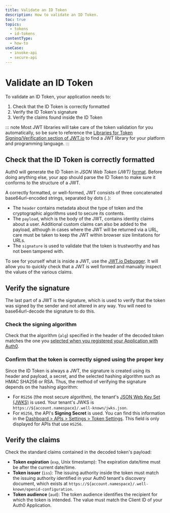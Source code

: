 ```yaml
---
title: Validate an ID Token
description: How to validate an ID Token.
toc: true
topics:
  - tokens
  - id-tokens
contentType:
  - how-to
useCase:
  - invoke-api
  - secure-api
---
```

# Validate an ID Token

To validate an ID Token, your application needs to:

1. Check that the ID Token is correctly formatted
2. Verify the ID Token's signature
3. Verify the claims found inside the ID Token

::: note
Most JWT libraries will take care of the token validation for you automatically, so be sure to reference the [Libraries for Token Signing/Verification section of JWT.io](https://jwt.io/#libraries-io) to find a JWT library for your platform and programming language.
:::

## Check that the ID Token is correctly formatted

Auth0 will generate the ID Token in <dfn data-key="json-web-token">JSON Web Token (JWT)</dfn> [format](/jwt#what-is-the-json-web-token-structure-). Before doing anything else, your app should parse the ID Token to make sure it conforms to the structure of a JWT.

A correctly formatted, or well-formed, JWT consists of three concatenated base64url-encoded strings, separated by dots (`.`):

* The `header` contains metadata about the type of token and the cryptographic algorithms used to secure its contents.
* The `payload`, which is the body of the JWT, contains identity claims about a user. Additional custom claims can also be added to the payload, although in cases where the JWT will be returned via a URL, care must be taken to keep the JWT within browser size limitations for URLs.
* The `signature` is used to validate that the token is trustworthy and has not been tampered with.

To see for yourself what is inside a JWT, use the [JWT.io Debugger](https://jwt.io/#debugger). It will allow you to quickly check that a JWT is well formed and manually inspect the values of the various claims.

## Verify the signature

The last part of a JWT is the signature, which is used to verify that the token was signed by the sender and not altered in any way. You will need to base64url-decode the signature to do this.

### Check the signing algorithm

Check that the algorithm (`alg`) specified in the header of the decoded token matches the one you [selected when you registered your Application with Auth0](/tokens/guides/update-signing-algorithm-application). 

### Confirm that the token is correctly signed using the proper key

Since the ID Token is always a JWT, the signature is created using its header and payload, a secret, and the selected hashing algorithm such as HMAC SHA256 or RSA. Thus, the method of verifying the signature depends on the hashing algorithm:

- For `RS256` (the most secure algorithm), the tenant's [JSON Web Key Set (JWKS)](/jwks) is used. Your tenant's JWKS is `https://${account.namespace}/.well-known/jwks.json`.
- For `HS256`, the API's __Signing Secret__ is used. You can find this information in the [Dashboard > APIs > Settings > Token Settings](${manage_url}/#/apis). This field is only displayed for APIs that use `HS256`.

## Verify the claims

Check the standard claims contained in the decoded token's payload:

* **Token expiration** (`exp`, Unix timestamp): The expiration date/time must be after the current date/time.
* **Token issuer** (`iss`): The issuing authority inside the token must match the issuing authority identified in your Auth0 tenant's discovery document, which exists at `https://${account.namespace}/.well-known/openid-configuration`.
* **Token audience** (`aud`): The token audience identifies the recipient for which the token is intended. The value must match the Client ID of your Auth0 Application.
